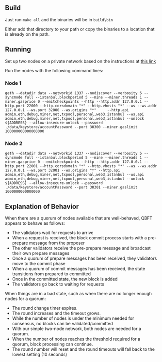 ## Build

Just run `make all` and the binaries will be in `build\bin`

Either add that directory to your path or copy the binaries to a location that is already on the path.

## Running

Set up two nodes on a private network based on the instructions at [this link](https://docs.goquorum.consensys.net/tutorials/private-network/create-qbft-network)

Run the nodes with the following command lines:

### Node 1
`geth --datadir data --networkid 1337 --nodiscover --verbosity 5 --syncmode full --istanbul.blockperiod 5 --mine --miner.threads 1 --miner.gasprice 0 --emitcheckpoints --http --http.addr 127.0.0.1 --http.port 22000 --http.corsdomain "*" --http.vhosts "*" --ws --ws.addr 127.0.0.1 --ws.port 32000 --ws.origins "*"     --http.api admin,eth,debug,miner,net,txpool,personal,web3,istanbul --ws.api admin,eth,debug,miner,net,txpool,personal,web3,istanbul --unlock ${ADDRESS} --allow-insecure-unlock --password ./data/keystore/accountPassword --port 30300 --miner.gaslimit 100000000000000000`

### Node 2
`geth --datadir data --networkid 1337 --nodiscover --verbosity 5 --syncmode full --istanbul.blockperiod 5 --mine --miner.threads 1 --miner.gasprice 0 --emitcheckpoints --http --http.addr 127.0.0.1 --http.port 22001 --http.corsdomain "*" --http.vhosts "*" --ws --ws.addr 127.0.0.1 --ws.port 32001 --ws.origins "*" --http.api admin,eth,debug,miner,net,txpool,personal,web3,istanbul --ws.api admin,eth,debug,miner,net,txpool,personal,web3,istanbul --unlock ${ADDRESS} --allow-insecure-unlock --password ./data/keystore/accountPassword --port 30301 --miner.gaslimit 1000000000000000`

## Explanation of Behavior

When there are a quorum of nodes available that are well-behaved, QBFT appears to behave as follows:

* The validators wait for requests to arrive
* When a request is received, the block commit process starts with a pre-prepare message from the proposer
* The other validators receive the pre-prepare message and broadcast their own prepare messages
* Once a quorum of prepare messages has been received, they validators move to the commit phase
* When a quorum of commit messages has been received, the state transitions from prepared to committed
* Once in the committed state, the new block is added
* The validators go back to waiting for requests

When things are in a bad state, such as when there are no longer enough nodes for a quorum:

* The round change timer expires.
* The round increases and the timeout grows.
* While the number of nodes is under the minimum needed for consensus, no blocks can be validated/committed
* With our simple two-node network, both nodes are needed for a quorum.
* When the number of nodes reaches the threshold required for a quorum, block processing can continue.
* The round number will reset and the round timeouts will fall back to the lowest setting (10 seconds)
